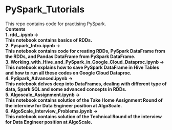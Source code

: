 # PySpark_Tutorials
This repo contains code for practising PySpark.</br>
<b>Contents</b></br>
<b>1. rdd_.ipynb -> </br>This notebook contains basics of RDDs.</br>
<b>2. Pyspark_Intro.ipynb -> </br>This notebook contains code for creating RDDs, PySpark DataFrame from the RDDs, and Pandas DataFrame from PySpark DataFrame.</br>
<b>3. Working_with_Hive_and_PySpark_in_Google_Cloud_Dataproc.ipynb -> </br>This notebook explains how to save PySpark DataFrame in Hive Tables and how to run all these codes on Google Cloud Dataproc.</br>
<b>4. PySpark_Advanced.ipynb -> </br>This notebook delves deep into DataFrames, dealing with different type of data, Spark SQL and some advanced concepts in RDDs.</br>
<b>5. Algoscale_Assignment.ipynb -> </br>This notebook contains solution of the Take Home Assignment Round of the interview for Data Engineer position at AlgoScale.</br>
<b>6. AlgoScale_Interview_Problems.ipynb -> </br>This notebook contains solution of the Technical Round of the interview for Data Engineer position at AlgoScale.</br>
